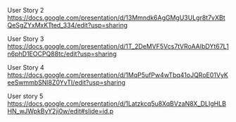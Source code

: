 User Story 2 <br>
https://docs.google.com/presentation/d/13Mmndk6AgGMgU3ULgr8t7vXBtQeSgZYxMxKTted_334/edit?usp=sharing

User Story 3 <br>
https://docs.google.com/presentation/d/1T_2DeMVF5Vcs7tVRoAAIbDYt67L1n6phD1EOCPQ88tc/edit?usp=sharing

User Story 4 <br>
https://docs.google.com/presentation/d/1MqP5ufPw4wTbq41oJQRoE01VyKeeSwmmbSNl8Z0YvTI/edit?usp=sharing

User story 5 <br>
https://docs.google.com/presentation/d/1Latzkcq5u8XqBVzaN8X_DLIgHLBHN_wJWpkByY2ji0w/edit#slide=id.p
